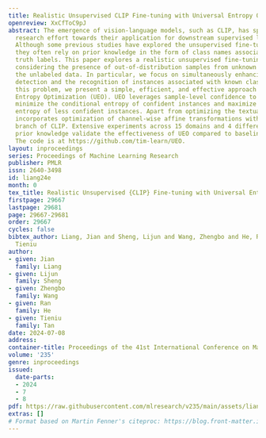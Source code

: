 ```yaml
---
title: Realistic Unsupervised CLIP Fine-tuning with Universal Entropy Optimization
openreview: XxCfToC9pJ
abstract: The emergence of vision-language models, such as CLIP, has spurred a significant
  research effort towards their application for downstream supervised learning tasks.
  Although some previous studies have explored the unsupervised fine-tuning of CLIP,
  they often rely on prior knowledge in the form of class names associated with ground
  truth labels. This paper explores a realistic unsupervised fine-tuning scenario,
  considering the presence of out-of-distribution samples from unknown classes within
  the unlabeled data. In particular, we focus on simultaneously enhancing out-of-distribution
  detection and the recognition of instances associated with known classes. To tackle
  this problem, we present a simple, efficient, and effective approach called Universal
  Entropy Optimization (UEO). UEO leverages sample-level confidence to approximately
  minimize the conditional entropy of confident instances and maximize the marginal
  entropy of less confident instances. Apart from optimizing the textual prompt, UEO
  incorporates optimization of channel-wise affine transformations within the visual
  branch of CLIP. Extensive experiments across 15 domains and 4 different types of
  prior knowledge validate the effectiveness of UEO compared to baseline methods.
  The code is at https://github.com/tim-learn/UEO.
layout: inproceedings
series: Proceedings of Machine Learning Research
publisher: PMLR
issn: 2640-3498
id: liang24e
month: 0
tex_title: Realistic Unsupervised {CLIP} Fine-tuning with Universal Entropy Optimization
firstpage: 29667
lastpage: 29681
page: 29667-29681
order: 29667
cycles: false
bibtex_author: Liang, Jian and Sheng, Lijun and Wang, Zhengbo and He, Ran and Tan,
  Tieniu
author:
- given: Jian
  family: Liang
- given: Lijun
  family: Sheng
- given: Zhengbo
  family: Wang
- given: Ran
  family: He
- given: Tieniu
  family: Tan
date: 2024-07-08
address:
container-title: Proceedings of the 41st International Conference on Machine Learning
volume: '235'
genre: inproceedings
issued:
  date-parts:
  - 2024
  - 7
  - 8
pdf: https://raw.githubusercontent.com/mlresearch/v235/main/assets/liang24e/liang24e.pdf
extras: []
# Format based on Martin Fenner's citeproc: https://blog.front-matter.io/posts/citeproc-yaml-for-bibliographies/
---
```

